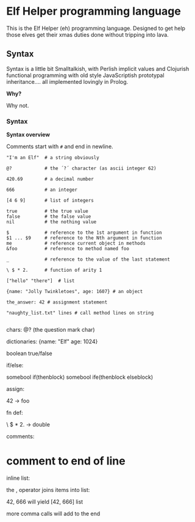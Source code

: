 # Elf Helper programming language

This is the Elf Helper (eh) programming language.
Designed to get help those elves get their xmas duties done
without tripping into lava.


## Syntax

Syntax is a little bit Smalltalkish, with Perlish implicit values and Clojurish
functional programming with old style JavaScriptish prototypal inheritance.... all implemented lovingly in Prolog.

**Why?**

Why not.


### Syntax

**Syntax overview**

Comments start with `#` and end in newline.

```
"I'm an Elf"  # a string obviously

@?            # the ´?´ character (as ascii integer 62)

420.69        # a decimal number

666           # an integer

[4 6 9]       # list of integers

true          # the true value
false         # the false value
nil           # the nothing value

$             # reference to the 1st argument in function
$1 ... $9     # reference to the Nth argument in function
me            # reference current object in methods
&foo          # reference to method named foo

_             # reference to the value of the last statement

\ $ * 2.      # function of arity 1

["hello" "there"]  # list

{name: "Jolly Twinkletoes", age: 1607} # an object

the_answer: 42 # assignment statement

"naughty_list.txt" lines # call method lines on string


```


chars:
@?  (the question mark char)


dictionaries:
{name: "Elf" age: 1024}

boolean
true/false

if/else:

somebool if(thenblock)
somebool ife(thenblock elseblock)

assign:

42 -> foo

fn def:

\ $ * 2. -> double

comments:

# comment to end of line


inline list:

the , operator joins items into list:

42, 666  will yield [42, 666] list

more comma calls will add to the end
